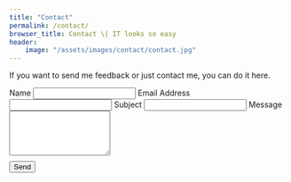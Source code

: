 ```yaml
---
title: "Contact"
permalink: /contact/
browser_title: Contact \| IT looks so easy
header:
    image: "/assets/images/contact/contact.jpg"
---
```


If you want to send me feedback or just contact me, you can do it here.

<script type="text/javascript">var submitted=false;</script>
<iframe name="hidden_iframe" id="hidden_iframe" style="display:none;" 
onload="if(submitted) {window.location='thankyou';}"></iframe>

<script src="https://www.google.com/recaptcha/api.js"></script>
<form action="https://smartforms.dev/submit/5e13017bd2b1f304f056347b" method="post" target="hidden_iframe" onsubmit="submitted=true;">
    <label>Name</label>
    <input type="text" name="name" required>
    <label>Email Address</label>
    <input type="email" name="email" required>
    <label>Subject</label>
    <input type="text" name="subject">
    <label>Message</label>
    <textarea rows="5" name="message" required></textarea>
    <div class="g-recaptcha" data-sitekey="6LcitswUAAAAAGXWE4Hr9lLOV37QXgq7gwQN8kjS"></div>
    <button style="margin-top:10px;" type="submit">Send</button>    
</form>